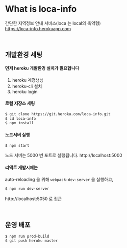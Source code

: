 # What is loca-info
간단한 지역정보 안내 서비스(loca 는 local의 축약형)  
https://loca-info.herokuapp.com

<br>

## 개발환경 세팅
#### 먼저 heroku 개발환경 설치가 필요합니다
1. heroku 계정생성
1. heroku-cli 설치
1. heroku login

#### 로컬 저장소 세팅
```sh
$ git clone https://git.heroku.com/loca-info.git
$ cd loca-info
$ npm install
```

#### 노드서버 실행
```sh
$ npm start
```
노드 서버는 5000 번 포트로 실행됩니다. http://localhost:5000


#### 리액트 개발시에는
auto-reloading 을 위해 `webpack-dev-server` 을 실행하고,
```sh
$ npm run dev-server
```
http://localhost:5050 로 접근

<br>

## 운영 배포
```
$ npm run prod-build
$ git push heroku master
```